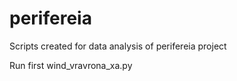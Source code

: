 # perifereia
Scripts created for data analysis of perifereia project


Run first wind_vravrona_xa.py
